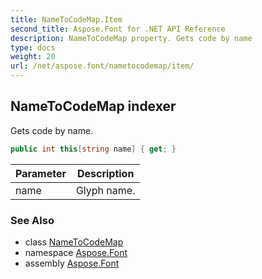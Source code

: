 ```yaml
---
title: NameToCodeMap.Item
second_title: Aspose.Font for .NET API Reference
description: NameToCodeMap property. Gets code by name
type: docs
weight: 20
url: /net/aspose.font/nametocodemap/item/
---
```

## NameToCodeMap indexer

Gets code by name.

```csharp
public int this[string name] { get; }
```

| Parameter | Description |
| --- | --- |
| name | Glyph name. |

### See Also

* class [NameToCodeMap](../)
* namespace [Aspose.Font](../../../aspose.font/)
* assembly [Aspose.Font](../../../)


